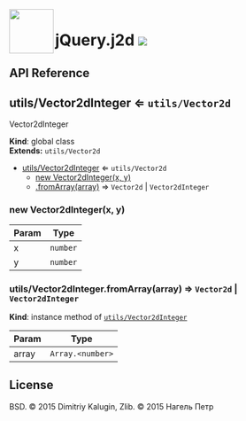 <img src="https://github.com/fsggs/jquery.j2d/blob/0.2.0-dev/src/img/logo.png?raw=true" align="left" width="80"/>
<h1 align="left">jQuery.j2d <a href="https://www.versioneye.com/user/projects/56afa5f63d82b9003761dfc8">
    <img src="https://www.versioneye.com/user/projects/56afa5f63d82b9003761dfc8/badge.svg?style=flat"/></a></h1>


## API Reference

<a name="utils/Vector2dInteger"></a>

## utils/Vector2dInteger ⇐ <code>utils/Vector2d</code>
Vector2dInteger

**Kind**: global class  
**Extends:** <code>utils/Vector2d</code>  

* [utils/Vector2dInteger](#utils/Vector2dInteger) ⇐ <code>utils/Vector2d</code>
    * [new Vector2dInteger(x, y)](#new_utils/Vector2dInteger_new)
    * [.fromArray(array)](#utils/Vector2dInteger+fromArray) ⇒ <code>Vector2d</code> &#124; <code>Vector2dInteger</code>

<a name="new_utils/Vector2dInteger_new"></a>

### new Vector2dInteger(x, y)

| Param | Type |
| --- | --- |
| x | <code>number</code> | 
| y | <code>number</code> | 

<a name="utils/Vector2dInteger+fromArray"></a>

### utils/Vector2dInteger.fromArray(array) ⇒ <code>Vector2d</code> &#124; <code>Vector2dInteger</code>
**Kind**: instance method of <code>[utils/Vector2dInteger](#utils/Vector2dInteger)</code>  

| Param | Type |
| --- | --- |
| array | <code>Array.&lt;number&gt;</code> | 


## License

BSD. © 2015 Dimitriy Kalugin, Zlib. © 2015 Нагель Петр

